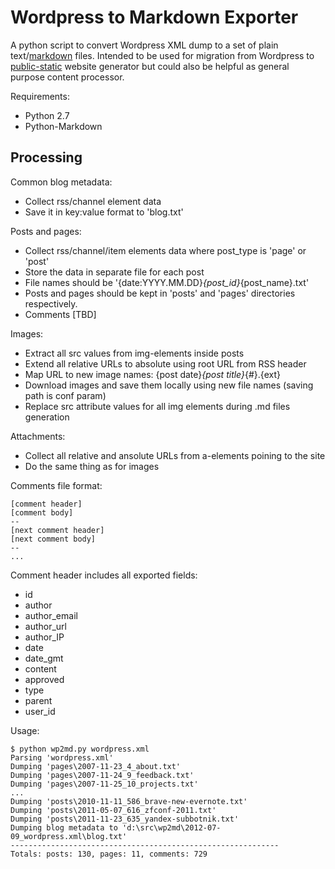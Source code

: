 # Wordpress to Markdown Exporter

A python script to convert Wordpress XML dump to a set of plain text/[markdown](http://daringfireball.net/projects/markdown) files. Intended to be used for migration from Wordpress to [public-static](http://github.com/dreikanter/public-static) website generator but could also be helpful as general purpose content processor.

Requirements:

* Python 2.7
* Python-Markdown

## Processing

Common blog metadata:

* Collect rss/channel element data
* Save it in key:value format to 'blog.txt'

Posts and pages:

* Collect rss/channel/item elements data where post_type is 'page' or 'post'
* Store the data in separate file for each post
* File names should be '{date:YYYY.MM.DD}_{post_id}_{post_name}.txt'
* Posts and pages should be kept in 'posts' and 'pages' directories respectively.
* Comments [TBD]

Images:

* Extract all src values from img-elements inside posts
* Extend all relative URLs to absolute using root URL from RSS header
* Map URL to new image names: {post date}_{post title}_{#}.{ext}
* Download images and save them locally using new file names (saving path is conf param)
* Replace src attribute values for all img elements during .md files generation

Attachments:

* Collect all relative and ansolute URLs from a-elements poining to the site
* Do the same thing as for images

Comments file format:

	[comment header]
	[comment body]
	--
	[next comment header]
	[next comment body]
	--
	...

Comment header includes all exported fields:

* id
* author
* author_email
* author_url
* author_IP
* date
* date_gmt
* content
* approved
* type
* parent
* user_id


Usage:

```
$ python wp2md.py wordpress.xml
Parsing 'wordpress.xml'
Dumping 'pages\2007-11-23_4_about.txt'
Dumping 'pages\2007-11-24_9_feedback.txt'
Dumping 'pages\2007-11-25_10_projects.txt'
...
Dumping 'posts\2010-11-11_586_brave-new-evernote.txt'
Dumping 'posts\2011-05-07_616_zfconf-2011.txt'
Dumping 'posts\2011-11-23_635_yandex-subbotnik.txt'
Dumping blog metadata to 'd:\src\wp2md\2012-07-09_wordpress.xml\blog.txt'
------------------------------------------------------------
Totals: posts: 130, pages: 11, comments: 729
```